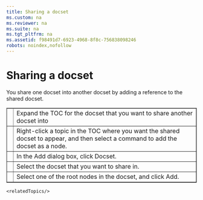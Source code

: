 ```yaml
---
title: Sharing a docset
ms.custom: na
ms.reviewer: na
ms.suite: na
ms.tgt_pltfrm: na
ms.assetid: f98491d7-6923-4968-8f8c-756838098246
robots: noindex,nofollow
---
```

# Sharing a docset
<?xml version="1.0" encoding="UTF-8"?>
<developerConceptualDocument xmlns="http://ddue.schemas.microsoft.com/authoring/2003/5" xmlns:xsi="http://www.w3.org/2001/XMLSchema-instance" xsi:schemaLocation="http://ddue.schemas.microsoft.com/authoring/2003/5 http://dduestorage.blob.core.windows.net/ddueschema/developer.xsd" xmlns:xlink="http://www.w3.org/1999/xlink">
    <introduction>
        <para>You share one docset into another docset by adding a reference to the shared docset.</para>
    <mediaLink>
<image xlink:href="2dc99d4e-52b5-467f-b0e7-6ed4ab4a3b6b"/>
</mediaLink><table border="1"><tbody><tr><TD><mediaLink>
<image xlink:href="a2b4ccfd-2afb-447b-a970-d268bc43a798"/>
</mediaLink></TD><TD><para>Expand the TOC for the docset that you want to share another docset into</para></TD></tr><tr><TD><mediaLink>
<image xlink:href="5199819d-555f-46ff-8be4-ac6e2fe3af4a"/>
</mediaLink></TD><TD><para>Right-click a topic in the TOC where you want   the shared docset to appear, and then select a command to add the docset as a node.</para></TD></tr><tr><TD><mediaLink>
<image xlink:href="5e6746cd-a7c7-4d9a-88cf-3ec060ed1b1f"/>
</mediaLink></TD><TD><para>In the <legacyBold>Add</legacyBold> dialog box, click <legacyBold>Docset</legacyBold>.</para></TD></tr><tr><TD><mediaLink>
<image xlink:href="6a16037b-01a0-44b5-bb9c-4234cb2c0187"/>
</mediaLink></TD><TD><para>Select the docset that you want to share in.</para></TD></tr><tr><TD><mediaLink>
<image xlink:href="2d2cc7a6-19c5-42ef-af9e-f0f4b3680474"/>
</mediaLink></TD><TD><para>Select one of the root nodes in the docset, and click <legacyBold>Add</legacyBold>.</para></TD></tr></tbody></table></introduction>
    
    <relatedTopics/>
</developerConceptualDocument>
